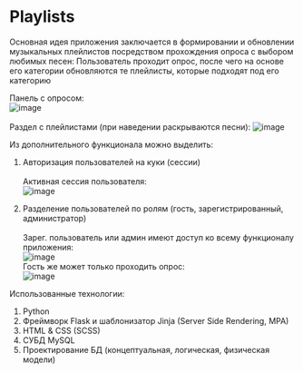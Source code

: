 # Playlists
Основная идея приложения заключается в формировании и обновлении музыкальных плейлистов посредством прохождения опроса с выбором любимых песен:
Пользователь проходит опрос, после чего на основе его категории обновляются те плейлисты, которые подходят под его категорию

Панель с опросом: <br>
![image](https://user-images.githubusercontent.com/73338488/179268674-89478305-a7dc-4854-9d3a-118fe37eb57e.png)<br><br>
Раздел с плейлистами (при наведении раскрываются песни):
![image](https://user-images.githubusercontent.com/73338488/179273129-d467c038-6bb4-4655-959d-ffdd37390fd9.png)<br>

Из дополнительного функционала можно выделить:
1. Авторизация пользователей на куки (сессии)<br><br>
Активная сессия пользователя: <br>
![image](https://user-images.githubusercontent.com/73338488/179273367-8ea1a6d8-7753-4fb3-b492-c57f501fe761.png)<br>

3. Разделение пользователей по ролям (гость, зарегистрированный, администратор)<br><br>
Зарег. пользователь или админ имеют доступ ко всему функционалу приложения:<br>
![image](https://user-images.githubusercontent.com/73338488/179273925-7dc9607f-c5c4-474d-a11d-3c13ee8c679a.png)<br>
Гость же может только проходить опрос:<br>
![image](https://user-images.githubusercontent.com/73338488/179274051-5a57bebc-8849-4b2a-9a5f-f8c4be6d7162.png)<br>



Использованные технологии:
1. Python
2. Фреймворк Flask и шаблонизатор Jinja (Server Side Rendering, MPA)
3. HTML & CSS (SCSS)
4. СУБД MySQL
5. Проектирование БД (концептуальная, логическая, физическая модели)

